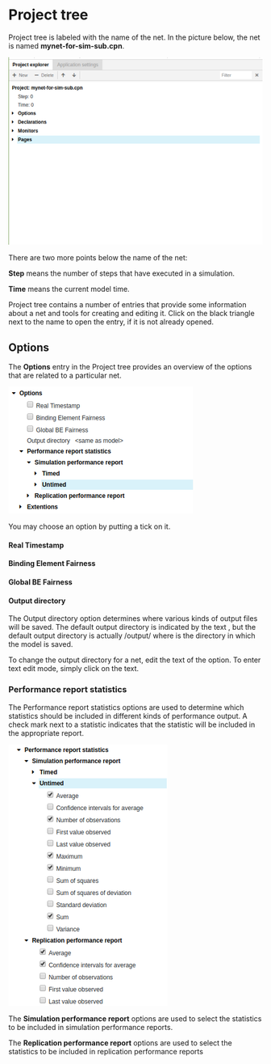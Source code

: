 # Project tree 

Project tree is labeled with the name of the net. In the picture below, the net is named **mynet-for-sim-sub.cpn**. 

![Screenshot](img/project-tree.png)

There are two more points below the name of the net:

**Step** means the number of steps that have executed in a simulation.

**Time** means the current model time.

Project tree contains a number of entries that provide some information about a net and tools for creating and editing it. Click on the black triangle next to the name to open the entry, if it is not already opened.

## Options

The **Options** entry in the Project tree provides an overview of the options that are related to a particular net.

![Screenshot](img/options.png)

You may choose an option by putting a tick on it.

#### Real Timestamp

#### Binding Element Fairness

#### Global BE Fairness

#### Output directory 

The Output directory option determines where various kinds of output files will be saved. The default output directory is indicated by the text <same as model>, but the default output directory is actually <model-dir>/output/ where <model-dir> is the directory in which the model is saved.

To change the output directory for a net, edit the text of the option. To enter text edit mode, simply click on the text.

### Performance report statistics

The Performance report statistics options are used to determine which statistics should be included in different kinds of performance output. A check mark next to a statistic indicates that the statistic will be included in the appropriate report.

![Screenshot](img/simulation.png)


The **Simulation performance report** options are used to select the statistics to be included in simulation performance reports. 

The **Replication performance report** options are used to select the statistics to be included in replication performance reports


